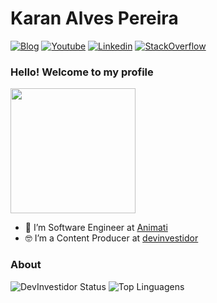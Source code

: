 # Karan Alves Pereira

[![Blog](https://img.shields.io/badge/Blog-blue.svg?style=for-the-badge&logo=wordpress)](https://devinvestidor.com.br/)
[![Youtube](https://img.shields.io/badge/Youtube-red.svg?style=for-the-badge&logo=youtube)](https://www.youtube.com/c/devinvestidor)
[![Linkedin](https://img.shields.io/badge/LinkedIn-blue?style=for-the-badge&logo=Linkedin)](https://www.linkedin.com/in/karanalpe/)
[![StackOverflow](https://img.shields.io/badge/Stackoverflow-lightgrey?style=for-the-badge&logo=stack-overflow)](https://pt.stackoverflow.com/users/39018/devinvestidor?tab=profile)



### Hello! Welcome to my profile
<img style="margin: 0 auto" src="https://media.giphy.com/media/xT9IgG50Fb7Mi0prBC/giphy.gif" height="200">


- 👷 I’m Software Engineer at <a target="_blank" href="https://www.animati.com.br//">Animati</a>
- 🤓 I’m a Content Producer at <a target="_blank" href="http://devinvestidor.com.br/">devinvestidor</a>


### About

![DevInvestidor Status](https://github-readme-stats.vercel.app/api?username=devinvestidor&show_icons=true)
![Top Linguagens](https://github-readme-stats.vercel.app/api/top-langs/?username=devinvestidor&layout=compact)
